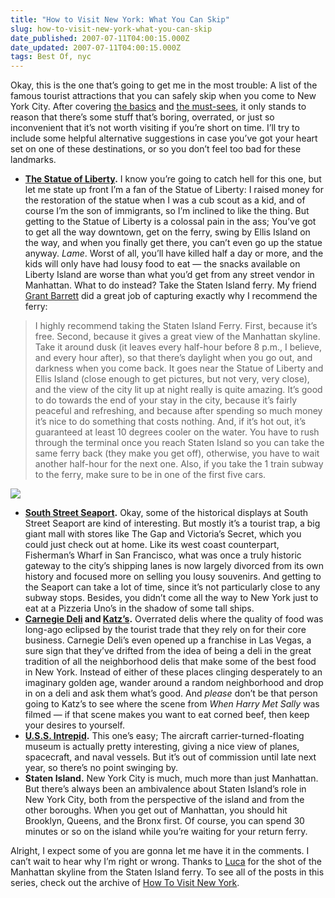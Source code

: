 ```yaml
---
title: "How to Visit New York: What You Can Skip"
slug: how-to-visit-new-york-what-you-can-skip
date_published: 2007-07-11T04:00:15.000Z
date_updated: 2007-07-11T04:00:15.000Z
tags: Best Of, nyc
---
```


Okay, this is the one that’s going to get me in the most trouble: A list of the famous tourist attractions that you can safely skip when you come to New York City. After covering [the basics](http://www.dashes.com/anil/2007/07/how-to-visit-new-york.html) and [the must-sees](http://www.dashes.com/anil/2007/07/how-to-visit-new-york-the-mustsees.html), it only stands to reason that there’s some stuff that’s boring, overrated, or just so inconvenient that it’s not worth visiting if you’re short on time. I’ll try to include some helpful alternative suggestions in case you’ve got your heart set on one of these destinations, or so you don’t feel too bad for these landmarks.

- **[The Statue of Liberty](http://www.nps.gov/stli/).** I know you’re going to catch hell for this one, but let me state up front I’m a fan of the Statue of Liberty: I raised money for the restoration of the statue when I was a cub scout as a kid, and of course I’m the son of immigrants, so I’m inclined to like the thing. But getting to the Statue of Liberty is a colossal pain in the ass; You’ve got to get all the way downtown, get on the ferry, swing by Ellis Island on the way, and when you finally get there, you can’t even go up the statue anyway. *Lame*. Worst of all, you’ll have killed half a day or more, and the kids will only have had lousy food to eat — the snacks available on Liberty Island are worse than what you’d get from any street vendor in Manhattan. What to do instead? Take the Staten Island ferry. My friend [Grant Barrett](http://www.doubletongued.org/) did a great job of capturing exactly why I recommend the ferry:

> I highly recommend taking the Staten Island Ferry. First, because it’s free. Second, because it gives a great view of the Manhattan skyline. Take it around dusk (it leaves every half-hour before 8 p.m., I believe, and every hour after), so that there’s daylight when you go out, and darkness when you come back. It goes near the Statue of Liberty and Ellis Island (close enough to get pictures, but not very, very close), and the view of the city lit up at night really is quite amazing. It’s good to do towards the end of your stay in the city, because it’s fairly peaceful and refreshing, and because after spending so much money it’s nice to do something that costs nothing. And, if it’s hot out, it’s guaranteed at least 10 degrees cooler on the water. You have to rush through the terminal once you reach Staten Island so you can take the same ferry back (they make you get off), otherwise, you have to wait another half-hour for the next one. Also, if you take the 1 train subway to the ferry, make sure to be in one of the first five cars.

![](http://www.dashes.com/anil/images/manhattan-skyline.jpg)

- **[South Street Seaport](http://www.southstreetseaport.com/).** Okay, some of the historical displays at South Street Seaport are kind of interesting. But mostly it’s a tourist trap, a big giant mall with stores like The Gap and Victoria’s Secret, which you could just check out at home. Like its west coast counterpart, Fisherman’s Wharf in San Francisco, what was once a truly historic gateway to the city’s shipping lanes is now largely divorced from its own history and focused more on selling you lousy souvenirs. And getting to the Seaport can take a lot of time, since it’s not particularly close to any subway stops. Besides, you didn’t come all the way to New York just to eat at a Pizzeria Uno’s in the shadow of some tall ships.
- **[Carnegie Deli](http://www.carnegiedeli.com/) and [Katz’s](http://www.katzdeli.com/).** Overrated delis where the quality of food was long-ago eclipsed by the tourist trade that they rely on for their core business. Carnegie Deli’s even opened up a franchise in Las Vegas, a sure sign that they’ve drifted from the idea of being a deli in the great tradition of all the neighborhood delis that make some of the best food in New York. Instead of either of these places clinging desperately to an imaginary golden age, wander around a random neighborhood and drop in on a deli and ask them what’s good. And *please* don’t be that person going to Katz’s to see where the scene from *When Harry Met Sally* was filmed — if that scene makes you want to eat corned beef, then keep your desires to yourself.
- **[U.S.S. Intrepid](http://www.intrepidmuseum.org/).** This one’s easy; The aircraft carrier-turned-floating museum is actually pretty interesting, giving a nice view of planes, spacecraft, and naval vessels. But it’s out of commission until late next year, so there’s no point swinging by.
- **Staten Island.** New York City is much, much more than just Manhattan. But there’s always been an ambivalence about Staten Island’s role in New York City, both from the perspective of the island and from the other boroughs. When you get out of Manhattan, you should hit Brooklyn, Queens, and the Bronx first. Of course, you can spend 30 minutes or so on the island while you’re waiting for your return ferry.

Alright, I expect some of you are gonna let me have it in the comments. I can’t wait to hear why I’m right or wrong. Thanks to [Luca](http://flickr.com/photos/sciamano/110149132/) for the shot of the Manhattan skyline from the Staten Island ferry. To see all of the posts in this series, check out the archive of [How To Visit New York](http://www.dashes.com/tag/howtonyc).
